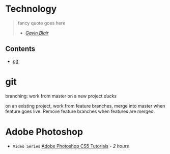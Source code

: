Technology
==========

> fancy quote goes here
> - *[Gavin Blair](https://en.wikipedia.org/wiki/Rasmus_Lerdorf)*

Contents
--------

* [git](#git)

git
===
branching: work from master on a new project *ducks*

on an existing project, work from feature branches, merge into master when feature goes live. Remove feature branches when features are merged.

Adobe Photoshop
===============
* `Video Series` [Adobe Photoshop CS5 Tutorials](http://www.youtube.com/playlist?list=PL7511C3510A66EA4E) - *2 hours*
